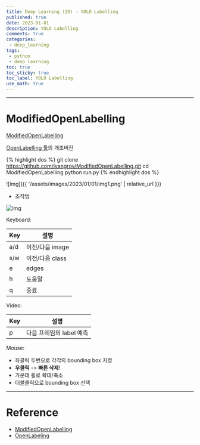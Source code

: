 ```yaml
---
title: Deep Learning (20) - YOLO Labelling
published: true
date: 2023-01-01
description: YOLO Labelling
comments: true
categories:
 - deep_learning
tags:
 - python
 - deep_learning
toc: true
toc_sticky: true
toc_label: YOLO Labelling
use_math: true
---
```

---
# ModifiedOpenLabelling

[ModifiedOpenLabelling](https://github.com/ivangrov/ModifiedOpenLabelling)

[OpenLabelling 툴](https://github.com/Cartucho/OpenLabeling)의 개조버전

{% highlight dos %}
git clone https://github.com/ivangrov/ModifiedOpenLabelling.git
cd ModifiedOpenLabelling
python run.py
{% endhighlight dos %}

![img]({{ '/assets/images/2023/01/01/img1.png' | relative_url }})

* 조작법

![img](https://github.com/Cartucho/OpenLabeling/raw/master/keyboard_usage.jpg)

Keyboard:

| Key | 설명 |
| --- | --- |
| a/d | 이전/다음 image |
| s/w | 이전/다음 class |
| e | edges |
| h | 도움말 |
| q | 종료 |

Video:

| Key | 설명 |
| --- | --- |
| p | 다음 프레임의 label 예측 |

Mouse:
  - 좌클릭 두번으로 각각의 bounding box 지정
  - **우클릭** -> **빠른 삭제**!
  - 가운데 휠로 확대/축소
  - 더블클릭으로 bounding box 선택

---
# Reference
* [ModifiedOpenLabelling](https://github.com/ivangrov/ModifiedOpenLabelling)
* [OpenLabeling](https://github.com/Cartucho/OpenLabeling)